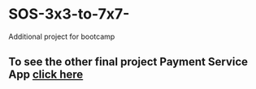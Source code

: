 # SOS-3x3-to-7x7-
Additional project for bootcamp

## To see the other final project Payment Service App [click here](https://github.com/Abdullah-Sahin/PaymentServiceBackEnd)

